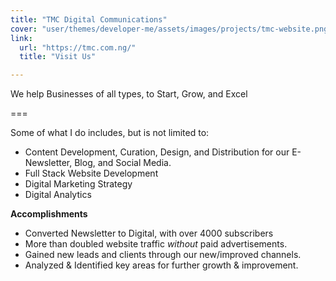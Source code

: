 ```yaml
---
title: "TMC Digital Communications"
cover: "user/themes/developer-me/assets/images/projects/tmc-website.png"
link:
  url: "https://tmc.com.ng/"
  title: "Visit Us"

---
```


We help Businesses of all types, to Start, Grow, and Excel

===

Some of what I do includes, but is not limited to:

* Content Development, Curation, Design, and Distribution for our E-Newsletter, Blog, and Social Media.
* Full Stack Website Development
* Digital Marketing Strategy
* Digital Analytics

**Accomplishments**

* Converted Newsletter to Digital, with over 4000 subscribers
* More than doubled website traffic *without* paid advertisements.
* Gained new leads and clients through our new/improved channels.
* Analyzed &amp; Identified key areas for further growth &amp; improvement.
